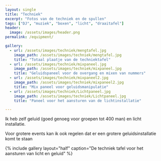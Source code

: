 ```yaml
---
layout: single
title: "Techniek"
excerpt: "Fotos van de techniek en de spullen"
tags: ["DJ", "muziek", "boxen", "licht", "draaitafel"]
header:
  image: /assets/images/header.png
permalink: /equipment/

gallery:
  - url: /assets/images/techniek/mengtafel.jpg
    image_path: /assets/images/techniek/mengtafel.jpg
    title: "Totaal plaatje van de techniektafel"
  - url: /assets/images/techniek/mixpaneel.jpg
    image_path: /assets/images/techniek/mixpaneel.jpg
    title: "Geluidspaneel voor de overgang en mixen van nummers"
  - url: /assets/images/techniek/mixpaneel2.jpg
    image_path: /assets/images/techniek/mixpaneel2.jpg
    title: "Mix paneel voor geluidsmanipulatie"
  - url: /assets/images/techniek/Lichtpaneel.jpg
    image_path: /assets/images/techniek/Lichtpaneel.jpg
    title: "Paneel voor het aansturen van de lichtinstallatie"

---
```



Ik heb zelf geluid (goed genoeg voor groepen tot 400 man) en licht installatie.

Voor grotere events kan ik ook regelen dat er een grotere geluidsinstallatie komt te staan

{% include gallery layout="half" caption="De techniek tafel voor het aansturen van licht en geluid" %}